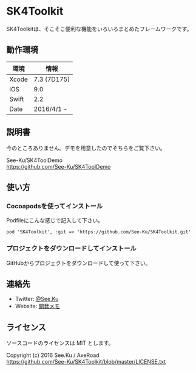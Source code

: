 
# SK4Toolkit

SK4Toolkitは、そこそこ便利な機能をいろいろまとめたフレームワークです。


## 動作環境

|環境	|情報			|
|-------|---------------|
|Xcode	|7.3 (7D175)	|
|iOS	|9.0			|
|Swift	|2.2			|
|Date	|2016/4/1 -		|


## 説明書

今のところありません。デモを用意したのでそちらをご覧下さい。

See-Ku/SK4ToolDemo  
https://github.com/See-Ku/SK4ToolDemo


## 使い方

### Cocoapodsを使ってインストール

Podfileにこんな感じで記入して下さい。

	pod 'SK4Toolkit', :git => 'https://github.com/See-Ku/SK4Toolkit.git'

### プロジェクトをダウンロードしてインストール

GitHubからプロジェクトをダウンロードして使って下さい。


## 連絡先

* Twitter: [@See.Ku](https://twitter.com/See_Ku)
* Website: [開発メモ](http://seeku.hateblo.jp/)


## ライセンス

ソースコードのライセンスは MIT とします。

Copyright (c) 2016 See.Ku / AxeRoad  
https://github.com/See-Ku/SK4Toolkit/blob/master/LICENSE.txt
